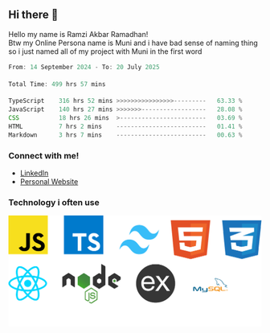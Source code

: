 ## Hi there 👋
Hello my name is Ramzi Akbar Ramadhan!\
Btw my Online Persona name is Muni and i have bad sense of naming thing so i just named all of my project with Muni in the first word
<!--START_SECTION:Muni-->

```Javascript
From: 14 September 2024 - To: 20 July 2025

Total Time: 499 hrs 57 mins

TypeScript    316 hrs 52 mins >>>>>>>>>>>>>>>>---------   63.33 %
JavaScript    140 hrs 27 mins >>>>>>>------------------   28.08 %
CSS           18 hrs 26 mins  >------------------------   03.69 %
HTML          7 hrs 2 mins    -------------------------   01.41 %
Markdown      3 hrs 7 mins    -------------------------   00.63 %
```

<!--END_SECTION:Muni-->
### Connect with me!
* [LinkedIn](https://www.linkedin.com/in/ramzi-akbar-ramadhan-b8b05a243/)
* [Personal Website](https://www.muniporto.my.id/)
### Technology i often use
![Technology List](assets/techlist.png)
